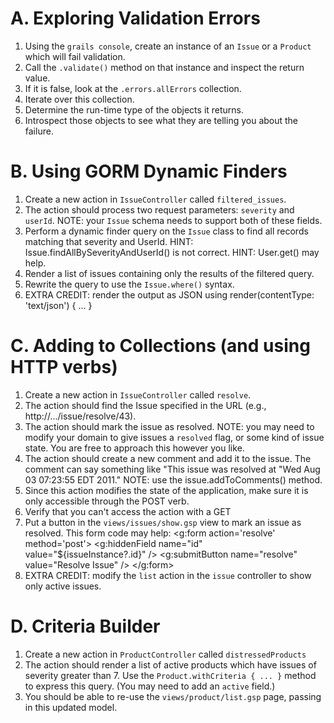 # A. Exploring Validation Errors
1. Using the `grails console`, create an instance of an `Issue` or a `Product` which will fail validation.
2. Call the `.validate()` method on that instance and inspect the return value.
3. If it is false, look at the `.errors.allErrors` collection. 
4. Iterate over this collection.
5. Determine the run-time type of the objects it returns.
6. Introspect those objects to see what they are telling you about the failure.

# B. Using GORM Dynamic Finders
1. Create a new action in `IssueController` called `filtered_issues`.
2. The action should process two request parameters: `severity` and `userId`. NOTE: your `Issue` schema needs to support both of these fields.
3. Perform a dynamic finder query on the `Issue` class to find all records matching that severity and UserId.
  HINT: Issue.findAllBySeverityAndUserId() is not correct.
  HINT: User.get() may help.
4. Render a list of issues containing only the results of the filtered query.
5. Rewrite the query to use the `Issue.where()` syntax.
6. EXTRA CREDIT: render the output as JSON using render(contentType: 'text/json') { ... }

# C. Adding to Collections (and using HTTP verbs)
1. Create a new action in `IssueController` called `resolve`.
2. The action should find the Issue specified in the URL (e.g., http://.../issue/resolve/43).
3. The action should mark the issue as resolved.
  NOTE: you may need to modify your domain to give issues a `resolved` flag, or some kind of issue state. You are free to approach this however you like.
4. The action should create a new comment and add it to the issue. The comment can say something like "This issue was resolved at "Wed Aug 03 07:23:55 EDT 2011." NOTE: use the issue.addToComments() method.
5. Since this action modifies the state of the application, make sure it is only accessible through the POST verb.
6. Verify that you can't access the action with a GET
7. Put a button in the `views/issues/show.gsp` view to mark an issue as resolved. This form code may help:
            <g:form action='resolve' method='post'>
              <g:hiddenField name="id" value="${issueInstance?.id}" />
              <g:submitButton name="resolve" value="Resolve Issue" />
            </g:form>
8. EXTRA CREDIT: modify the `list` action in the `issue` controller to show only active issues.


# D. Criteria Builder
1. Create a new action in `ProductController` called `distressedProducts`
2. The action should render a list of active products which have issues of severity greater than 7. Use the `Product.withCriteria { ... }` method to express this query. (You may need to add an `active` field.)
3. You should be able to re-use the `views/product/list.gsp` page, passing in this updated model.
